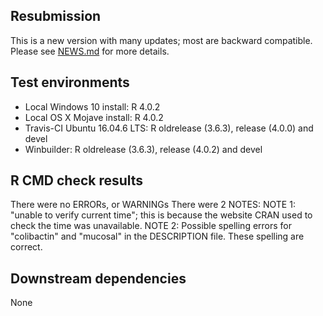 ## Resubmission
This is a new version with many updates; most are backward compatible. 
Please see [NEWS.md](https://github.com/steverozen/ICAMS/blob/master/NEWS.md) for more details.

## Test environments
* Local Windows 10 install: R 4.0.2
* Local OS X Mojave install: R 4.0.2
* Travis-CI Ubuntu 16.04.6 LTS: R oldrelease (3.6.3), release (4.0.0) and devel
* Winbuilder: R oldrelease (3.6.3), release (4.0.2) and devel

## R CMD check results
There were no ERRORs, or WARNINGs There were 2 NOTES: NOTE 1: "unable to verify current time"; this is because the website CRAN used to check the time was unavailable. NOTE 2: Possible spelling errors for "colibactin" and "mucosal" in the DESCRIPTION file. These spelling are correct.

## Downstream dependencies
None
